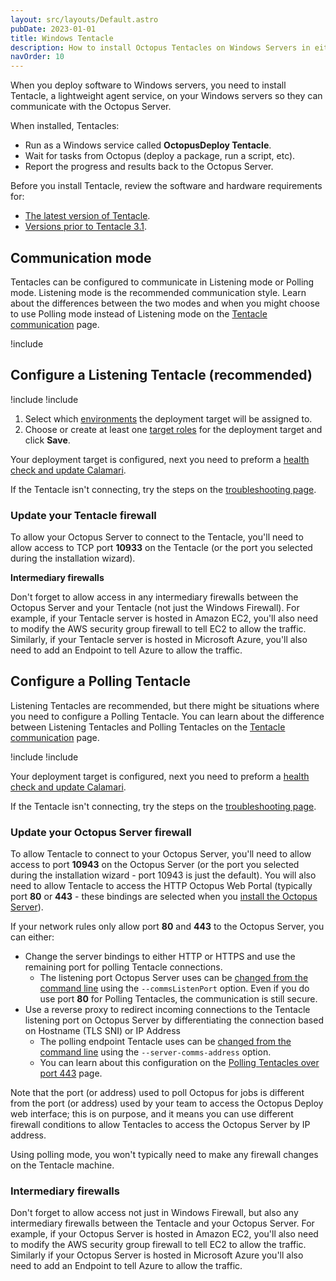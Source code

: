 ```yaml
---
layout: src/layouts/Default.astro
pubDate: 2023-01-01
title: Windows Tentacle
description: How to install Octopus Tentacles on Windows Servers in either listening or polling mode.
navOrder: 10
---
```


When you deploy software to Windows servers, you need to install Tentacle, a lightweight agent service, on your Windows servers so they can communicate with the Octopus Server.

When installed, Tentacles:

- Run as a Windows service called **OctopusDeploy Tentacle**.
- Wait for tasks from Octopus (deploy a package, run a script, etc).
- Report the progress and results back to the Octopus Server.

Before you install Tentacle, review the software and hardware requirements for:

- [The latest version of Tentacle](/docs/infrastructure/deployment-targets/tentacle/windows/requirements/index.md).
- [Versions prior to Tentacle 3.1](/docs/infrastructure/deployment-targets/tentacle/windows/requirements/legacy-requirements.md).

## Communication mode

Tentacles can be configured to communicate in Listening mode or Polling mode. Listening mode is the recommended communication style. Learn about the differences between the two modes and when you might choose to use Polling mode instead of Listening mode on the [Tentacle communication](/docs/infrastructure/deployment-targets/tentacle/tentacle-communication.md) page.

!include <tentacle-downloads>

## Configure a Listening Tentacle (recommended)

!include <install-tentacle-manager>
!include <configure-listening-target>
1. Select which [environments](/docs/infrastructure/environments/index.md) the deployment target will be assigned to.
1. Choose or create at least one [target roles](/docs/infrastructure/deployment-targets/index.md#target-roles) for the deployment target and click **Save**.

Your deployment target is configured, next you need to preform a [health check and update Calamari](/docs/infrastructure/deployment-targets/machine-policies.md#health-check).

If the Tentacle isn't connecting, try the steps on the [troubleshooting page](/docs/infrastructure/deployment-targets/tentacle/troubleshooting-tentacles.md).

### Update your Tentacle firewall

To allow your Octopus Server to connect to the Tentacle, you'll need to allow access to TCP port **10933** on the Tentacle (or the port you selected during the installation wizard).

**Intermediary firewalls**

Don't forget to allow access in any intermediary firewalls between the Octopus Server and your Tentacle (not just the Windows Firewall). For example, if your Tentacle server is hosted in Amazon EC2, you'll also need to modify the AWS security group firewall to tell EC2 to allow the traffic. Similarly, if your Tentacle server is hosted in Microsoft Azure, you'll also need to add an Endpoint to tell Azure to allow the traffic.

## Configure a Polling Tentacle

Listening Tentacles are recommended, but there might be situations where you need to configure a Polling Tentacle. You can learn about the difference between Listening Tentacles and Polling Tentacles on the [Tentacle communication](/docs/infrastructure/deployment-targets/tentacle/tentacle-communication.md) page.

!include <install-tentacle-manager>
!include <configure-polling-target>

Your deployment target is configured, next you need to preform a  [health check and update Calamari](/docs/infrastructure/deployment-targets/machine-policies.md#health-check).

If the Tentacle isn't connecting, try the steps on the [troubleshooting page](/docs/infrastructure/deployment-targets/tentacle/troubleshooting-tentacles.md).

### Update your Octopus Server firewall

To allow Tentacle to connect to your Octopus Server, you'll need to allow access to port **10943** on the Octopus Server (or the port you selected during the installation wizard - port 10943 is just the default). You will also need to allow Tentacle to access the HTTP Octopus Web Portal (typically port **80** or **443** - these bindings are selected when you [install the Octopus Server](/docs/installation/index.md)).

If your network rules only allow port **80** and **443** to the Octopus Server, you can either:
- Change the server bindings to either HTTP or HTTPS and use the remaining port for polling Tentacle connections.
  - The listening port Octopus Server uses can be [changed from the command line](/docs/octopus-rest-api/octopus.server.exe-command-line/configure.md) using the `--commsListenPort` option.
Even if you do use port **80** for Polling Tentacles, the communication is still secure.
- Use a reverse proxy to redirect incoming connections to the Tentacle listening port on Octopus Server by differentiating the connection based on Hostname (TLS SNI) or IP Address
  - The polling endpoint Tentacle uses can be [changed from the command line](/docs/infrastructure/deployment-targets/tentacle/polling-tentacles-over-port-443.md#self-hosted) using the `--server-comms-address` option. 
  - You can learn about this configuration on the [Polling Tentacles over port 443](/docs/infrastructure/deployment-targets/tentacle/polling-tentacles-over-port-443.md) page.

Note that the port (or address) used to poll Octopus for jobs is different from the port (or address) used by your team to access the Octopus Deploy web interface;
this is on purpose, and it means you can use different firewall conditions to allow Tentacles to access the Octopus Server by IP address.

Using polling mode, you won't typically need to make any firewall changes on the Tentacle machine.

### Intermediary firewalls

Don't forget to allow access not just in Windows Firewall, but also any intermediary firewalls between the Tentacle and your Octopus Server. For example, if your Octopus Server is hosted in Amazon EC2, you'll also need to modify the AWS security group firewall to tell EC2 to allow the traffic. Similarly if your Octopus Server is hosted in Microsoft Azure you'll also need to add an Endpoint to tell Azure to allow the traffic.
